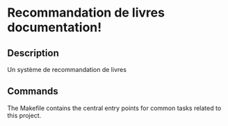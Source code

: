 # Recommandation de livres documentation!

## Description

Un système de recommandation de livres

## Commands

The Makefile contains the central entry points for common tasks related to this project.

